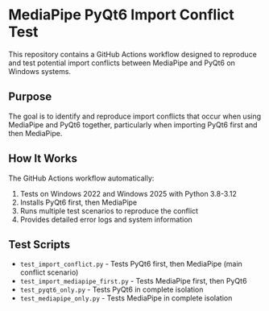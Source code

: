 # MediaPipe PyQt6 Import Conflict Test

This repository contains a GitHub Actions workflow designed to reproduce and test potential import conflicts between MediaPipe and PyQt6 on Windows systems.

## Purpose

The goal is to identify and reproduce import conflicts that occur when using MediaPipe and PyQt6 together, particularly when importing PyQt6 first and then MediaPipe.

## How It Works

The GitHub Actions workflow automatically:

1. Tests on Windows 2022 and Windows 2025 with Python 3.8-3.12
2. Installs PyQt6 first, then MediaPipe
3. Runs multiple test scenarios to reproduce the conflict
4. Provides detailed error logs and system information

## Test Scripts

- `test_import_conflict.py` - Tests PyQt6 first, then MediaPipe (main conflict scenario)
- `test_import_mediapipe_first.py` - Tests MediaPipe first, then PyQt6
- `test_pyqt6_only.py` - Tests PyQt6 in complete isolation
- `test_mediapipe_only.py` - Tests MediaPipe in complete isolation

